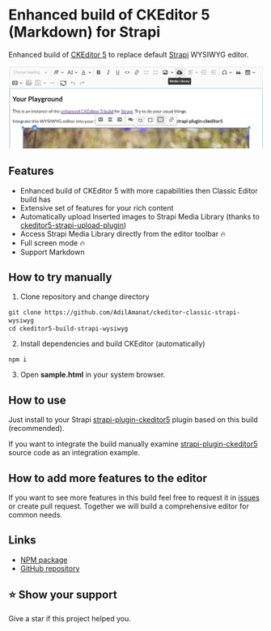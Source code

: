 # Enhanced build of CKEditor 5 (Markdown) for Strapi

Enhanced build of [CKEditor 5](https://github.com/ckeditor/ckeditor5) to replace default [Strapi](https://github.com/strapi/strapi) WYSIWYG editor.

![ckeditor5-build-strapi-wysiwyg sample](/sample.png)



## Features

- Enhanced build of CKEditor 5 with more capabilities then Classic Editor build has
- Extensive set of features for your rich content
- Automatically upload Inserted images to Strapi Media Library (thanks to [ckeditor5-strapi-upload-plugin](https://github.com/gtomato/ckeditor5-strapi-upload-plugin))
- Access Strapi Media Library directly from the editor toolbar 🔥
- Full screen mode 🔥
- Support Markdown




## How to try manually

1. Clone repository and change directory

```
git clone https://github.com/AdilAmanat/ckeditor-classic-strapi-wysiwyg
cd ckeditor5-build-strapi-wysiwyg
```

2. Install dependencies and build CKEditor (automatically)

```
npm i
```

3. Open **sample.html** in your system browser.


## How to use

Just install to your Strapi [strapi-plugin-ckeditor5](https://github.com/AdilAmanat/ckeditor-classic-strapi-wysiwyg) plugin based on this build (recommended).

If you want to integrate the build manually examine [strapi-plugin-ckeditor5](https://github.com/AdilAmanat/ckeditor-classic-strapi-wysiwyg) source code as an integration example.


## How to add more features to the editor

If you want to see more features in this build feel free to request it in [issues](https://github.com/AdilAmanat/ckeditor-classic-strapi-wysiwyg/issues) or create pull request. Together we will build a comprehensive editor for common needs.


## Links

- [NPM package](https://www.npmjs.com/package/@adilamanat/ckeditor-classic-strapi-wysiwyg)
- [GitHub repository](https://github.com/AdilAmanat/ckeditor-classic-strapi-wysiwyg)


## ⭐️ Show your support

Give a star if this project helped you.
